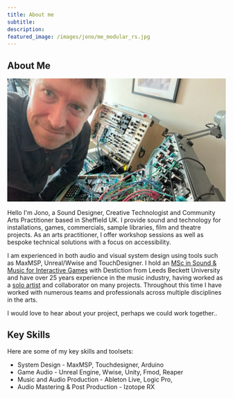```yaml
---
title: About me
subtitle: 
description:
featured_image: /images/jono/me_modular_rs.jpg
---
```


## About Me

![](/images/jono/me_modular_rs.jpg)

Hello I'm Jono, a Sound Designer, Creative Technologist and Community Arts Practitioner based in Sheffield UK.
I provide sound and technology for installations, games, commercials, sample libraries, film and theatre projects. As an arts practitioner, I offer workshop sessions as well as bespoke technical solutions with a focus on accessibility.

I am experienced in both audio and visual system design using tools such as MaxMSP, Unreal/Wwise and TouchDesigner. I hold an [MSc in Sound & Music for Interactive Games](https://leedsbeckett.ac.uk/courses/sound-music-interactive-games-msc/) with Destiction from Leeds Beckett University and have over 25 years experience in the music industry, having worked as a [solo artist](https://soundcloud.com/johnnysideways) and collaborator on many projects. Throughout this time I have worked with numerous teams and professionals across multiple disciplines in the arts.

I would love to hear about your project, perhaps we could work together..


## Key Skills

Here are some of my key skills and toolsets:

* System Design - MaxMSP, Touchdesigner, Arduino
* Game Audio - Unreal Engine, Wwise, Unity, Fmod, Reaper
* Music and Audio Production - Ableton Live, Logic Pro, 
* Audio Mastering & Post Production - Izotope RX


